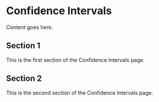 # Confidence Intervals

Content goes here.

## Section 1

This is the first section of the Confidence Intervals page.

## Section 2

This is the second section of the Confidence Intervals page.

